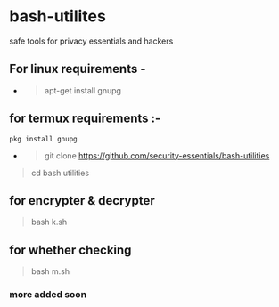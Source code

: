 # bash-utilites
safe tools for privacy essentials and hackers 


## For linux requirements -
- >apt-get install gnupg

## for termux requirements :-
```
pkg install gnupg 
```



- >git clone https://github.com/security-essentials/bash-utilities

>cd bash utilities 


## for encrypter & decrypter

>bash k.sh

## for whether checking 

>bash m.sh


### more added soon
